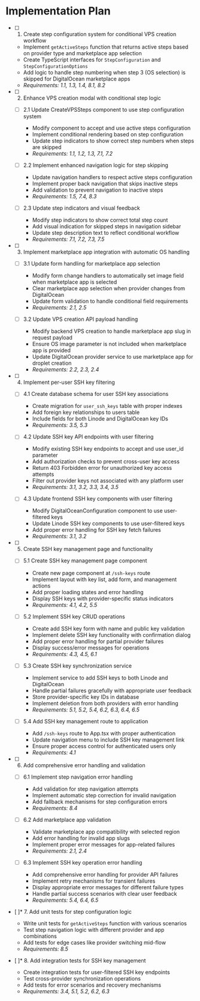 # Implementation Plan

- [ ] 1. Create step configuration system for conditional VPS creation workflow
  - Implement `getActiveSteps` function that returns active steps based on provider type and marketplace app selection
  - Create TypeScript interfaces for `StepConfiguration` and `StepConfigurationOptions`
  - Add logic to handle step numbering when step 3 (OS selection) is skipped for DigitalOcean marketplace apps
  - _Requirements: 1.1, 1.3, 1.4, 8.1, 8.2_

- [ ] 2. Enhance VPS creation modal with conditional step logic
  - [ ] 2.1 Update CreateVPSSteps component to use step configuration system
    - Modify component to accept and use active steps configuration
    - Implement conditional rendering based on step configuration
    - Update step indicators to show correct step numbers when steps are skipped
    - _Requirements: 1.1, 1.2, 1.3, 7.1, 7.2_

  - [ ] 2.2 Implement enhanced navigation logic for step skipping
    - Update navigation handlers to respect active steps configuration
    - Implement proper back navigation that skips inactive steps
    - Add validation to prevent navigation to inactive steps
    - _Requirements: 1.5, 7.4, 8.3_

  - [ ] 2.3 Update step indicators and visual feedback
    - Modify step indicators to show correct total step count
    - Add visual indication for skipped steps in navigation sidebar
    - Update step description text to reflect conditional workflow
    - _Requirements: 7.1, 7.2, 7.3, 7.5_

- [ ] 3. Implement marketplace app integration with automatic OS handling
  - [ ] 3.1 Update form handling for marketplace app selection
    - Modify form change handlers to automatically set image field when marketplace app is selected
    - Clear marketplace app selection when provider changes from DigitalOcean
    - Update form validation to handle conditional field requirements
    - _Requirements: 2.1, 2.5_

  - [ ] 3.2 Update VPS creation API payload handling
    - Modify backend VPS creation to handle marketplace app slug in request payload
    - Ensure OS image parameter is not included when marketplace app is provided
    - Update DigitalOcean provider service to use marketplace app for droplet creation
    - _Requirements: 2.2, 2.3, 2.4_

- [ ] 4. Implement per-user SSH key filtering
  - [ ] 4.1 Create database schema for user SSH key associations
    - Create migration for `user_ssh_keys` table with proper indexes
    - Add foreign key relationships to users table
    - Include fields for both Linode and DigitalOcean key IDs
    - _Requirements: 3.5, 5.3_

  - [ ] 4.2 Update SSH key API endpoints with user filtering
    - Modify existing SSH key endpoints to accept and use user_id parameter
    - Add authorization checks to prevent cross-user key access
    - Return 403 Forbidden error for unauthorized key access attempts
    - Filter out provider keys not associated with any platform user
    - _Requirements: 3.1, 3.2, 3.3, 3.4, 3.5_

  - [ ] 4.3 Update frontend SSH key components with user filtering
    - Modify DigitalOceanConfiguration component to use user-filtered keys
    - Update Linode SSH key components to use user-filtered keys
    - Add proper error handling for SSH key fetch failures
    - _Requirements: 3.1, 3.2_

- [ ] 5. Create SSH key management page and functionality
  - [ ] 5.1 Create SSH key management page component
    - Create new page component at `/ssh-keys` route
    - Implement layout with key list, add form, and management actions
    - Add proper loading states and error handling
    - Display SSH keys with provider-specific status indicators
    - _Requirements: 4.1, 4.2, 5.5_

  - [ ] 5.2 Implement SSH key CRUD operations
    - Create add SSH key form with name and public key validation
    - Implement delete SSH key functionality with confirmation dialog
    - Add proper error handling for partial provider failures
    - Display success/error messages for operations
    - _Requirements: 4.3, 4.5, 6.1_

  - [ ] 5.3 Create SSH key synchronization service
    - Implement service to add SSH keys to both Linode and DigitalOcean
    - Handle partial failures gracefully with appropriate user feedback
    - Store provider-specific key IDs in database
    - Implement deletion from both providers with error handling
    - _Requirements: 5.1, 5.2, 5.4, 6.2, 6.3, 6.4, 6.5_

  - [ ] 5.4 Add SSH key management route to application
    - Add `/ssh-keys` route to App.tsx with proper authentication
    - Update navigation menu to include SSH key management link
    - Ensure proper access control for authenticated users only
    - _Requirements: 4.1_

- [ ] 6. Add comprehensive error handling and validation
  - [ ] 6.1 Implement step navigation error handling
    - Add validation for step navigation attempts
    - Implement automatic step correction for invalid navigation
    - Add fallback mechanisms for step configuration errors
    - _Requirements: 8.4_

  - [ ] 6.2 Add marketplace app validation
    - Validate marketplace app compatibility with selected region
    - Add error handling for invalid app slugs
    - Implement proper error messages for app-related failures
    - _Requirements: 2.1, 2.4_

  - [ ] 6.3 Implement SSH key operation error handling
    - Add comprehensive error handling for provider API failures
    - Implement retry mechanisms for transient failures
    - Display appropriate error messages for different failure types
    - Handle partial success scenarios with clear user feedback
    - _Requirements: 5.4, 6.4, 6.5_

- [ ]* 7. Add unit tests for step configuration logic
  - Write unit tests for `getActiveSteps` function with various scenarios
  - Test step navigation logic with different provider and app combinations
  - Add tests for edge cases like provider switching mid-flow
  - _Requirements: 8.5_

- [ ]* 8. Add integration tests for SSH key management
  - Create integration tests for user-filtered SSH key endpoints
  - Test cross-provider synchronization operations
  - Add tests for error scenarios and recovery mechanisms
  - _Requirements: 3.4, 5.1, 5.2, 6.2, 6.3_